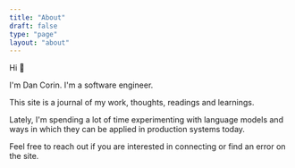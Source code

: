 ```yaml
---
title: "About"
draft: false
type: "page"
layout: "about"
---
```


Hi 👋

I'm Dan Corin. I'm a software engineer.

This site is a journal of my work, thoughts, readings and learnings.

Lately, I'm spending a lot of time experimenting with language models and ways in which they can be applied in production systems today.

Feel free to reach out if you are interested in connecting or find an error on the site.